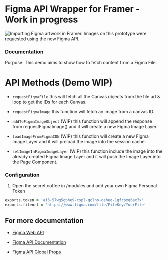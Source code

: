 # Figma API Wrapper for Framer - Work in progress

![Importing Figma artwork in Framer. Images on this prototype were requested using the new Figma API.](https://user-images.githubusercontent.com/76307/37884359-9d48eb8c-307d-11e8-9b3f-2c87b52e7789.gif)

### Documentation
Purpose: This demo aims to show how to fetch content from a Figma File.

# API Methods (Demo WIP)

- `requestFigmaFile` this will fetch all the Canvas objects from the file url & loop to get the IDs for each Canvas. 

- `requestFigmaImage` this function will fetch an image from a canvas ID.

- `addToFigmaImageObject` (WIP) this function will append the response from requestFigmaImage() and it will create a new Figma Image Layer.

- `loadImageFromFigmaCDN` (WIP) this function will create a new Figma Image Layer and it will preload the image into the session cache.

- `setImageInFigmaImageLayer` (WIP) this function include the image into the already created Figma Image Layer and it will push the Image Layer into the Page Component.

### Configuration

1. Open the secret.coffee in /modules and add your own Figma Personal Token

```coffeescript
exports.token = 'ai3-57wg5gbhe9-cspl-gclno-deheq-1qfrpxq6ax7x'
exports.fileurl = 'https://www.figma.com/file/FileKey/YourFile'
```

## For more documentation

- [Figma Web API](https://www.figma.com/developers)

- [Figma API Documentation](https://www.figma.com/developers/docs)

- [Figma API Global Props](https://www.figma.com/developers/docs#global-properties)
